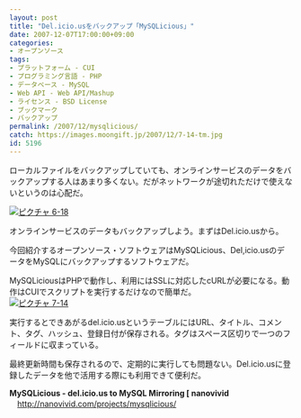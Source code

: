 ```yaml
---
layout: post
title: "Del.icio.usをバックアップ「MySQLicious」"
date: 2007-12-07T17:00:00+09:00
categories:
- オープンソース
tags: 
- プラットフォーム - CUI
- プログラミング言語 - PHP
- データベース - MySQL
- Web API - Web API/Mashup
- ライセンス - BSD License
- ブックマーク
- バックアップ
permalink: /2007/12/mysqlicious/
catch: https://images.moongift.jp/2007/12/7-14-tm.jpg
id: 5196
---
```

ローカルファイルをバックアップしていても、オンラインサービスのデータをバックアップする人はあまり多くない。だがネットワークが途切れただけで使えないというのは心配だ。   
  
[![ピクチャ 6-18](https://images.moongift.jp/2007/12/6-18-tm.jpg)](https://images.moongift.jp/2007/12/6-18.png)  
  
オンラインサービスのデータもバックアップしよう。まずはDel.icio.usから。   
  
今回紹介するオープンソース・ソフトウェアはMySQLicious、Del,icio.usのデータをMySQLにバックアップするソフトウェアだ。   
<!--more-->  
MySQLiciousはPHPで動作し、利用にはSSLに対応したcURLが必要になる。動作はCUIでスクリプトを実行するだけなので簡単だ。   
[![ピクチャ 7-14](https://images.moongift.jp/2007/12/7-14-tm.jpg)](https://images.moongift.jp/2007/12/7-14.png)  
  
実行するとできあがるdel.icio.usというテーブルにはURL、タイトル、コメント、タグ、ハッシュ、登録日付が保存される。タグはスペース区切りで一つのフィールドに収まっている。   
  
最終更新時間も保存されるので、定期的に実行しても問題ない。Del.icio.usに登録したデータを他で活用する際にも利用できて便利だ。   
  
**MySQLicious - del.icio.us to MySQL Mirroring [ nanovivid**   
　[http://nanovivid.com/projects/mysqlicious/   
](http://nanovivid.com/projects/mysqlicious/)

